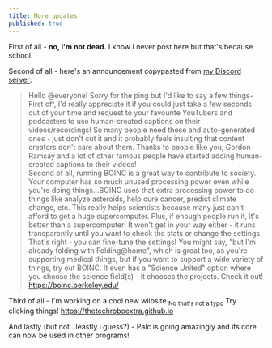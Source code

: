 ```yaml
---
title: More updates
published: true
---
```


First of all - **no, I'm not dead.** I know I never post here but that's because school.

Second of all - here's an announcement copypasted from [my Discord server](https://discord.gg/4mnBwEd): 

> Hello @everyone! Sorry for the ping but I'd like to say a few things-   
> First off, I'd really appreciate it if you could just take a few seconds out of your time and request to your favourite YouTubers and podcasters to use human-created captions on their videos/recordings!  So many people need these and auto-generated ones - just don't cut it and it probably feels insulting that content creators don't care about them. Thanks to people like you, Gordon Ramsay and a lot of other famous people have started adding human-created captions to their videos!  
> Second of all, running BOINC is a great way to contribute to society. Your computer has so much unused processing power even while you're doing things...BOINC uses that extra processing power to do things like analyze asteroids, help cure cancer, predict climate change, etc. This really helps scientists because many just can't afford to get a huge supercomputer. Plus, if enough people run it, it's better than a supercomputer! It won't get in your way either - it runs transparently until you want to check the stats or change the settings. That's right - you can fine-tune the settings! You might say, "but I'm already folding with Folding@home", which is great too, as you're supporting medical things, but if you want to support a wide variety of things, try out BOINC. It even has a "Science United" option where you choose the science field(s) - it chooses the projects. Check it out! <https://boinc.berkeley.edu/>


Third of all - I'm working on a cool new wiibsite.<sub>No that's not a typo</sub> Try clicking things! <https://thetechroboextra.github.io>

And lastly (but not...leastly i guess?) - Palc is going amazingly and its core can now be used in other programs! 
